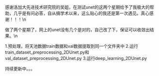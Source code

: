 感谢洛加大先进技术研究院的吴姐，在测试unet的这两个星期给予了我极大的帮助，几乎是有问必答，自从搞学术以来，这么贴心的我还是第一次遇见。真心感谢！！！\n

做了两个星期了，网上的unet没有几个是对的，自己改了下，保证可以收敛出结果。\n

1.预处理，将天池数据train数据和val数据提取到同一个文件夹中
2.运行train_dataset_preprocessing_2DUnet.py和val_dataset_preprocessing_2DUnet.py
3.运行deep_learning_2DUnet.py

持续更新中。。。
